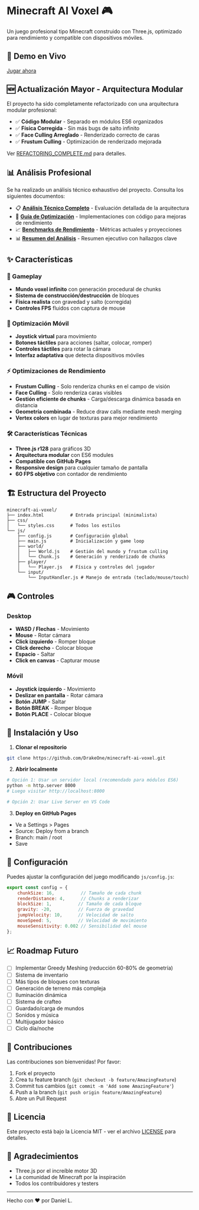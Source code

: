 # Minecraft AI Voxel 🎮

Un juego profesional tipo Minecraft construido con Three.js, optimizado para rendimiento y compatible con dispositivos móviles.

## 🚀 Demo en Vivo

[Jugar ahora](https://drakeone.github.io/minecraft-ai-voxel/)

## 🆕 Actualización Mayor - Arquitectura Modular

El proyecto ha sido completamente refactorizado con una arquitectura modular profesional:

- ✅ **Código Modular** - Separado en módulos ES6 organizados
- ✅ **Física Corregida** - Sin más bugs de salto infinito
- ✅ **Face Culling Arreglado** - Renderizado correcto de caras
- ✅ **Frustum Culling** - Optimización de renderizado mejorada

Ver [REFACTORING_COMPLETE.md](REFACTORING_COMPLETE.md) para detalles.

## 📊 Análisis Profesional

Se ha realizado un análisis técnico exhaustivo del proyecto. Consulta los siguientes documentos:

- 📋 **[Análisis Técnico Completo](PROFESSIONAL_ANALYSIS.md)** - Evaluación detallada de la arquitectura
- 🚀 **[Guía de Optimización](OPTIMIZATION_GUIDE.md)** - Implementaciones con código para mejoras de rendimiento
- 📈 **[Benchmarks de Rendimiento](PERFORMANCE_BENCHMARKS.md)** - Métricas actuales y proyecciones
- 📊 **[Resumen del Análisis](docs/ANALYSIS_SUMMARY.md)** - Resumen ejecutivo con hallazgos clave

## ✨ Características

### 🎯 Gameplay
- **Mundo voxel infinito** con generación procedural de chunks
- **Sistema de construcción/destrucción** de bloques
- **Física realista** con gravedad y salto (corregida)
- **Controles FPS** fluidos con captura de mouse

### 📱 Optimización Móvil
- **Joystick virtual** para movimiento
- **Botones táctiles** para acciones (saltar, colocar, romper)
- **Controles táctiles** para rotar la cámara
- **Interfaz adaptativa** que detecta dispositivos móviles

### ⚡ Optimizaciones de Rendimiento
- **Frustum Culling** - Solo renderiza chunks en el campo de visión
- **Face Culling** - Solo renderiza caras visibles
- **Gestión eficiente de chunks** - Carga/descarga dinámica basada en distancia
- **Geometría combinada** - Reduce draw calls mediante mesh merging
- **Vertex colors** en lugar de texturas para mejor rendimiento

### 🛠️ Características Técnicas
- **Three.js r128** para gráficos 3D
- **Arquitectura modular** con ES6 modules
- **Compatible con GitHub Pages**
- **Responsive design** para cualquier tamaño de pantalla
- **60 FPS objetivo** con contador de rendimiento

## 🏗️ Estructura del Proyecto

```
minecraft-ai-voxel/
├── index.html          # Entrada principal (minimalista)
├── css/
│   └── styles.css      # Todos los estilos
└── js/
    ├── config.js       # Configuración global
    ├── main.js         # Inicialización y game loop
    ├── world/
    │   ├── World.js    # Gestión del mundo y frustum culling
    │   └── Chunk.js    # Generación y renderizado de chunks
    ├── player/
    │   └── Player.js   # Física y controles del jugador
    └── input/
        └── InputHandler.js # Manejo de entrada (teclado/mouse/touch)
```

## 🎮 Controles

### Desktop
- **WASD / Flechas** - Movimiento
- **Mouse** - Rotar cámara
- **Click izquierdo** - Romper bloque
- **Click derecho** - Colocar bloque
- **Espacio** - Saltar
- **Click en canvas** - Capturar mouse

### Móvil
- **Joystick izquierdo** - Movimiento
- **Deslizar en pantalla** - Rotar cámara
- **Botón JUMP** - Saltar
- **Botón BREAK** - Romper bloque
- **Botón PLACE** - Colocar bloque

## 🚀 Instalación y Uso

1. **Clonar el repositorio**
```bash
git clone https://github.com/DrakeOne/minecraft-ai-voxel.git
```

2. **Abrir localmente**
```bash
# Opción 1: Usar un servidor local (recomendado para módulos ES6)
python -m http.server 8000
# Luego visitar http://localhost:8000

# Opción 2: Usar Live Server en VS Code
```

3. **Deploy en GitHub Pages**
- Ve a Settings > Pages
- Source: Deploy from a branch
- Branch: main / root
- Save

## 🔧 Configuración

Puedes ajustar la configuración del juego modificando `js/config.js`:

```javascript
export const config = {
    chunkSize: 16,          // Tamaño de cada chunk
    renderDistance: 4,      // Chunks a renderizar
    blockSize: 1,          // Tamaño de cada bloque
    gravity: -20,          // Fuerza de gravedad
    jumpVelocity: 10,      // Velocidad de salto
    moveSpeed: 5,          // Velocidad de movimiento
    mouseSensitivity: 0.002 // Sensibilidad del mouse
};
```

## 📈 Roadmap Futuro

- [ ] Implementar Greedy Meshing (reducción 60-80% de geometría)
- [ ] Sistema de inventario
- [ ] Más tipos de bloques con texturas
- [ ] Generación de terreno más compleja
- [ ] Iluminación dinámica
- [ ] Sistema de crafteo
- [ ] Guardado/carga de mundos
- [ ] Sonidos y música
- [ ] Multijugador básico
- [ ] Ciclo día/noche

## 🤝 Contribuciones

Las contribuciones son bienvenidas! Por favor:

1. Fork el proyecto
2. Crea tu feature branch (`git checkout -b feature/AmazingFeature`)
3. Commit tus cambios (`git commit -m 'Add some AmazingFeature'`)
4. Push a la branch (`git push origin feature/AmazingFeature`)
5. Abre un Pull Request

## 📄 Licencia

Este proyecto está bajo la Licencia MIT - ver el archivo [LICENSE](LICENSE) para detalles.

## 🙏 Agradecimientos

- Three.js por el increíble motor 3D
- La comunidad de Minecraft por la inspiración
- Todos los contribuidores y testers

---

Hecho con ❤️ por Daniel L.